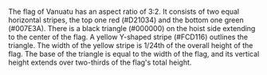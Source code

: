 The flag of Vanuatu has an aspect ratio of 3:2. It consists of two equal horizontal stripes, the top one red (#D21034) and the bottom one green (#007E3A). There is a black triangle (#000000) on the hoist side extending to the center of the flag. A yellow Y-shaped stripe (#FCD116) outlines the triangle. The width of the yellow stripe is 1/24th of the overall height of the flag. The base of the triangle is equal to the width of the flag, and its vertical height extends over two-thirds of the flag's total height.